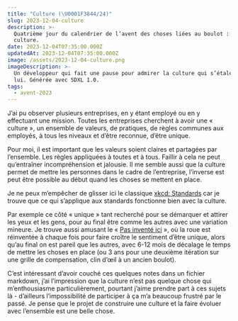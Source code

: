 ```yaml
---
title: "Culture (\U0001F3844/24)"
slug: 2023-12-04-culture
description: >-
  Quatrième jour du calendrier de l’avent des choses liées au boulot : la
  culture.
date: 2023-12-04T07:35:00.000Z
updatedAt: 2023-12-04T07:35:00.000Z
image: /assets/2023-12-04-culture.png
imageDescription: >-
  Un développeur qui fait une pause pour admirer la culture qui s’étale devant
  lui. Générée avec SDXL 1.0.
tags:
  - avent-2023
---
```


J’ai pu observer plusieurs entreprises, en y étant employé ou en y effectuant une mission. Toutes les entreprises cherchent à avoir une « culture », un ensemble de valeurs, de pratiques, de règles communes aux employés, à tous les niveaux et d’être reconnue, d’être unique.

Pour moi, il est important que les valeurs soient claires et partagées par l’ensemble. Les règles appliquées à toutes et à tous. Faillir à cela ne peut qu’entraîner incompréhension et jalousie. Il me semble aussi que la culture permet de mettre les personnes dans le cadre de l’entreprise, l’inverse est peut être possible au début quand les choses se mettent en place.

Je ne peux m’empêcher de glisser ici le classique [xkcd: Standards](https://xkcd.com/927/) car je trouve que ce qui s’applique aux standards fonctionne bien avec la culture.

Par exemple ce côté « unique » tant recherché pour se démarquer et attirer les yeux et les gens, pour au final être comme les autres avec une variation mineure. Je trouve aussi amusant le « [Pas inventé ici](https://fr.wikipedia.org/wiki/Not_invented_here) », où la roue est réinventée à chaque fois pour faire croître le sentiment d’être unique, alors qu’au final on est pareil que les autres, avec 6-12 mois de décalage le temps de mettre les choses en place (ou 3 ans pour une deuxième itération sur une grille de compensation, clin d’œil à un ancien boulot).

C’est intéressant d’avoir couché ces quelques notes dans un fichier markdown, j’ai l’impression que la culture n’est pas quelque chose qui m’enthousiasme particulièrement, pourtant j’aime prendre part à ces sujets là - d’ailleurs l’impossibilité de participer à ça m’a beaucoup frustré par le passé. Je pense que le projet de construire une culture et la faire évoluer avec l’ensemble est une belle chose.
